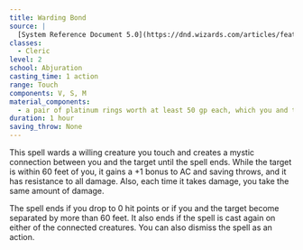 ```yaml
---
title: Warding Bond
source: |
  [System Reference Document 5.0](https://dnd.wizards.com/articles/features/systems-reference-document-srd)
classes:
  - Cleric
level: 2
school: Abjuration
casting_time: 1 action
range: Touch
components: V, S, M
material_components:
  - a pair of platinum rings worth at least 50 gp each, which you and the target must wear for the duration
duration: 1 hour
saving_throw: None
---
```


This spell wards a willing creature you touch and creates a mystic connection between you and the target until the spell ends. While the target is within 60 feet of you, it gains a +1 bonus to AC and saving throws, and it has resistance to all damage. Also, each time it takes damage, you take the same amount of damage.

The spell ends if you drop to 0 hit points or if you and the target become separated by more than 60 feet. It also ends if the spell is cast again on either of the connected creatures. You can also dismiss the spell as an action.

